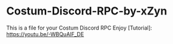 # Costum-Discord-RPC-by-xZyn

This is a file for your Costum Discord RPC
Enjoy
[Tutorial]: https://youtu.be/-WBQuAlF_DE
